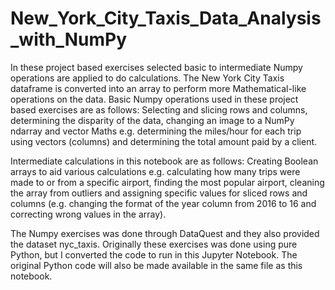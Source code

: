 # New_York_City_Taxis_Data_Analysis_with_NumPy
In these project based exercises selected basic to intermediate Numpy operations are applied to do calculations.  The New York City Taxis dataframe is converted into an array to perform more Mathematical-like operations on the data.  Basic Numpy operations used in these project based exercises are as follows:  Selecting and slicing rows and columns, determining the disparity of the data, changing an image to a NumPy ndarray and vector Maths e.g. determining the miles/hour for each trip using vectors (columns) and determining the total amount paid by a client.  

Intermediate calculations in this notebook are as follows:  Creating Boolean arrays to aid various calculations e.g. calculating how many trips were made to or from a specific airport, finding the most popular airport, cleaning the array from outliers and assigning specific values for sliced rows and columns (e.g. changing the format of the year column from 2016 to 16 and correcting wrong values in the array).  

The Numpy exercises was done through DataQuest and they also provided the dataset nyc_taxis.  Originally these exercises was done using pure Python, but I converted the code to run in this Jupyter Notebook.  The original Python code will also be made available in the same file as this notebook.
